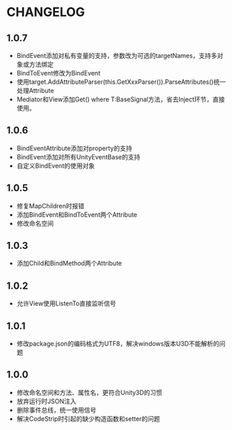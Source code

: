 ﻿# CHANGELOG
## 1.0.7
+ BindEvent添加对私有变量的支持，参数改为可选的targetNames，支持多对象或方法绑定
+ BindToEvent修改为BindEvent
+ 使用target.AddAttributeParser(this.GetXxxParser()).ParseAttributes()统一处理Attribute
+ Mediator和View添加Get<T>() where T:BaseSignal方法，省去Inject环节，直接使用。
## 1.0.6
+ BindEventAttribute添加对property的支持
+ BindEvent添加对所有UnityEventBase的支持
+ 自定义BindEvent的使用对象
## 1.0.5
+ 修复MapChildren时报错
+ 添加BindEvent和BindToEvent两个Attribute
+ 修改命名空间
## 1.0.3
+ 添加Child和BindMethod两个Attribute
## 1.0.2
+ 允许View使用ListenTo直接监听信号
## 1.0.1
+ 修改package.json的编码格式为UTF8，解决windows版本U3D不能解析的问题
## 1.0.0
+ 修改命名空间和方法、属性名，更符合Unity3D的习惯
+ 放弃运行时JSON注入
+ 删除事件总线，统一使用信号
+ 解决CodeStrip时引起的缺少构造函数和setter的问题